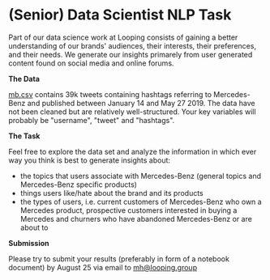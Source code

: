 # (Senior) Data Scientist NLP Task

Part of our data science work at Looping consists of gaining a better understanding of our brands' audiences, their interests, their preferences, and their needs. We generate our insights primarely from user generated content found on social media and online forums.

**The Data**

[mb.csv](https://github.com/mhaber/looping/mb.csv) contains 39k tweets containing hashtags referring to Mercedes-Benz and published between January 14 and May 27 2019. The data have not been cleaned but are relatively well-structured. Your key variables will probably be "username", "tweet" and "hashtags".

**The Task**

Feel free to explore the data set and analyze the information in which ever way you think is best to generate insights about:

- the topics that users associate with Mercedes-Benz (general topics and Mercedes-Benz specific products)
- things users like/hate about the brand and its products
- the types of users, i.e. current customers of Mercedes-Benz who own a Mercedes product, prospective customers interested in buying a Mercedes and churners who have abandoned Mercedes-Benz or are about to

**Submission**

Please try to submit your results (preferably in form of a notebook document) by August 25 via email to <a href="mailto:mh@looping.group">mh@looping.group</a>   
